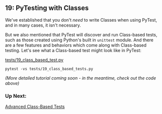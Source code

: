 ## 19: PyTesting with Classes

We've established that you don't _need_ to write Classes when using PyTest, and in many cases, it isn't necessary.

But we also mentioned that PyTest will discover and run Class-based tests, such as those created using Python's built in `unittest` module. And there are a few features and behaviors which come along with Class-based testing. Let's see what a Class-based test might look like in PyTest:

[tests/19_class_based_test.py](../tests/19_class_based_tests.py)

```
pytest -vs tests/19_class_based_tests.py
```

_(More detailed tutorial coming soon - in the meantime, check out the code above)_

### Up Next:

[Advanced Class-Based Tests](20_advanced_class_based_tests.md)
